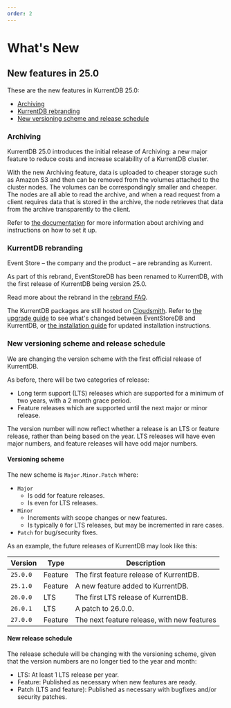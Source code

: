 ```yaml
---
order: 2
---
```


# What's New

## New features in 25.0

These are the new features in KurrentDB 25.0:

* [Archiving](#archiving)
* [KurrentDB rebranding](#kurrentdb-rebranding)
* [New versioning scheme and release schedule](#new-versioning-scheme-and-release-schedule)

### Archiving

<Badge type="info" vertical="middle" text="License Required"/>

KurrentDB 25.0 introduces the initial release of Archiving: a new major feature to reduce costs and increase scalability of a KurrentDB cluster.

With the new Archiving feature, data is uploaded to cheaper storage such as Amazon S3 and then can be removed from the volumes attached to the cluster nodes. The volumes can be correspondingly smaller and cheaper. The nodes are all able to read the archive, and when a read request from a client requires data that is stored in the archive, the node retrieves that data from the archive transparently to the client.

Refer to [the documentation](../features/archiving.md) for more information about archiving and instructions on how to set it up.

### KurrentDB rebranding

Event Store – the company and the product – are rebranding as Kurrent.

As part of this rebrand, EventStoreDB has been renamed to KurrentDB, with the first release of KurrentDB being version 25.0.

Read more about the rebrand in the [rebrand FAQ](https://www.kurrent.io/blog/kurrent-re-brand-faq).

The KurrentDB packages are still hosted on [Cloudsmith](https://cloudsmith.io/~eventstore/repos/kurrent/packages/). Refer to [the upgrade guide](./upgrade-guide.md) to see what's changed between EventStoreDB and KurrentDB, or [the installation guide](./installation.md) for updated installation instructions.

### New versioning scheme and release schedule

We are changing the version scheme with the first official release of KurrentDB.

As before, there will be two categories of release:
* Long term support (LTS) releases which are supported for a minimum of two years, with a 2 month grace period.
* Feature releases which are supported until the next major or minor release.

The version number will now reflect whether a release is an LTS or feature release, rather than being based on the year. LTS releases will have even major numbers, and feature releases will have odd major numbers.

#### Versioning scheme

The new scheme is `Major.Minor.Patch` where:
* `Major`
    * Is odd for feature releases.
    * Is even for LTS releases.
* `Minor`
    * Increments with scope changes or new features.
    * Is typically `0` for LTS releases, but may be incremented in rare cases.
* `Patch` for bug/security fixes.

As an example, the future releases of KurrentDB may look like this:

| Version  | Type    | Description |
|----------|---------|-------------|
| `25.0.0` | Feature | The first feature release of KurrentDB. |
| `25.1.0` | Feature | A new feature added to KurrentDB. |
| `26.0.0` | LTS     | The first LTS release of KurrentDB. |
| `26.0.1` | LTS     | A patch to 26.0.0. |
| `27.0.0` | Feature | The next feature release, with new features |

#### New release schedule

The release schedule will be changing with the versioning scheme, given that the version numbers are no longer tied to the year and month:

* LTS: At least 1 LTS release per year.
* Feature: Published as necessary when new features are ready.
* Patch (LTS and feature): Published as necessary with bugfixes and/or security patches.

